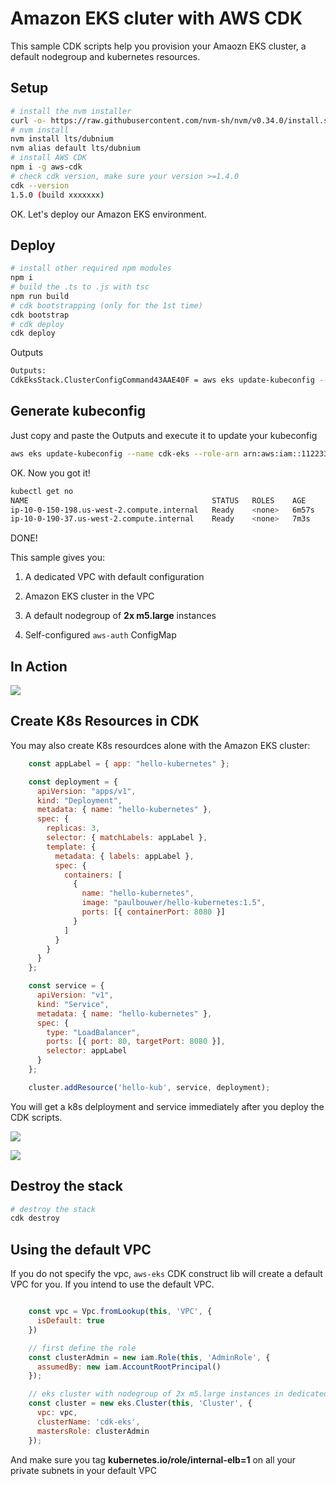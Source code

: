 # Amazon EKS cluter with AWS CDK

This sample CDK scripts help you provision your Amaozn EKS cluster, a default nodegroup and kubernetes resources.



## Setup

```bash
# install the nvm installer
curl -o- https://raw.githubusercontent.com/nvm-sh/nvm/v0.34.0/install.sh | bash
# nvm install 
nvm install lts/dubnium
nvm alias default lts/dubnium
# install AWS CDK
npm i -g aws-cdk
# check cdk version, make sure your version >=1.4.0
cdk --version
1.5.0 (build xxxxxxx)
```



OK. Let's deploy our Amazon EKS environment.



## Deploy

```bash
# install other required npm modules
npm i
# build the .ts to .js with tsc
npm run build
# cdk bootstrapping (only for the 1st time)
cdk bootstrap
# cdk deploy
cdk deploy
```

Outputs

```bash
Outputs:
CdkEksStack.ClusterConfigCommand43AAE40F = aws eks update-kubeconfig --name cdk-eks --role-arn arn:aws:iam::112233445566:role/CdkEksStack-AdminRole38563C57-14ON0YFUELKGC
```



## Generate kubeconfig

Just copy and paste the Outputs and execute it to update your kubeconfig

```bash
aws eks update-kubeconfig --name cdk-eks --role-arn arn:aws:iam::112233445566:role/CdkEksStack-AdminRole38563C57-14ON0YFUELKGC
```

OK. Now you got it!

```bash
kubectl get no                                                                    
NAME                                         STATUS   ROLES    AGE     VERSION
ip-10-0-150-198.us-west-2.compute.internal   Ready    <none>   6m57s   v1.13.7-eks-c57ff8
ip-10-0-190-37.us-west-2.compute.internal    Ready    <none>   7m3s    v1.13.7-eks-c57ff8
```



DONE!

This sample gives you:

1) A dedicated VPC with default configuration

2) Amazon EKS cluster in the VPC

3) A default nodegroup of **2x m5.large** instances

4) Self-configured `aws-auth` ConfigMap



## In Action

![](https://pbs.twimg.com/media/ECgSJkpU8AAptiL?format=jpg&name=large)





## Create K8s Resources in CDK

You may also create K8s resourdces alone with the Amazon EKS cluster:

```js
    const appLabel = { app: "hello-kubernetes" };

    const deployment = {
      apiVersion: "apps/v1",
      kind: "Deployment",
      metadata: { name: "hello-kubernetes" },
      spec: {
        replicas: 3,
        selector: { matchLabels: appLabel },
        template: {
          metadata: { labels: appLabel },
          spec: {
            containers: [
              {
                name: "hello-kubernetes",
                image: "paulbouwer/hello-kubernetes:1.5",
                ports: [{ containerPort: 8080 }]
              }
            ]
          }
        }
      }
    };

    const service = {
      apiVersion: "v1",
      kind: "Service",
      metadata: { name: "hello-kubernetes" },
      spec: {
        type: "LoadBalancer",
        ports: [{ port: 80, targetPort: 8080 }],
        selector: appLabel
      }
    };

    cluster.addResource('hello-kub', service, deployment);
```

You will get a k8s delployment and service immediately after you deploy the CDK scripts.



![](https://pbs.twimg.com/media/EB8IMZ-U8AA85Cl?format=jpg&name=4096x4096)

![](https://pbs.twimg.com/media/EB8IMZ-UwAAuW1u?format=jpg&name=4096x4096)





## Destroy the stack

```bash
# destroy the stack
cdk destroy
```


## Using the default VPC

If you do not specify the vpc, `aws-eks` CDK construct lib will create a default VPC for you. If you intend to use the default VPC.

```js

    const vpc = Vpc.fromLookup(this, 'VPC', {
      isDefault: true
    })

    // first define the role
    const clusterAdmin = new iam.Role(this, 'AdminRole', {
      assumedBy: new iam.AccountRootPrincipal()
    });

    // eks cluster with nodegroup of 2x m5.large instances in dedicated vpc with default configuratrion
    const cluster = new eks.Cluster(this, 'Cluster', {
      vpc: vpc,
      clusterName: 'cdk-eks',
      mastersRole: clusterAdmin
    });    

```

And make sure you tag **kubernetes.io/role/internal-elb=1** on all your private subnets in your default VPC
